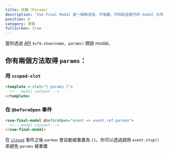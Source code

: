 ```yaml
---
title: 參數（Params）
description: 'Vue Final Modal 是一個無渲染、可堆疊、可拆卸且輕巧的 modal 元件。'
position: 6
category: 導覽
fullscreen: true
---
```


當你透過 [API](/zh-Hant/api) `$vfm.show(name, params)` 開啟 modal。

## 你有兩個方法取得 `params`：

### 用 `scoped-slot`

```html
<template v-slot="{ params }">
  <!-- modal content -->
</template>
```

### 在 `@beforeOpen` 事件

```html
<vue-final-modal @beforeOpen="event => event.ref.params">
  <!-- modal content -->
</vue-final-modal>
```

<alert>在 [`closed`](/zh-Hant/guide/events#closed) 事件之後 `parmas` 會自動被重置為 `{}`。你可以透過調用 `event.stop()` 來避免 `params` 被重置</alert>